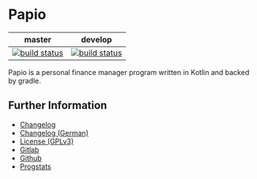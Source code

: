 # Papio

|master|develop|
|:----:|:-----:|
|[![build status](https://gitlab.namibsun.net/namibsun/kotlin/papio/badges/master/build.svg)](https://gitlab.namibsun.net/namibsun/kotlin/papio/commits/master)|[![build status](https://gitlab.namibsun.net/namibsun/kotlin/papio/badges/develop/build.svg)](https://gitlab.namibsun.net/namibsun/kotlin/papio/commits/develop)|

Papio is a personal finance manager program written in Kotlin and backed by gradle.

## Further Information

* [Changelog](CHANGELOG)
* [Changelog (German)](CHANGELOG-de-DE)
* [License (GPLv3)](LICENSE)
* [Gitlab](https://gitlab.namibsun.net/namibsun/kotlin/papio)
* [Github](https://github.com/namboy94/papio)
* [Progstats](https://progstats.namibsun.net/projects/papio)
